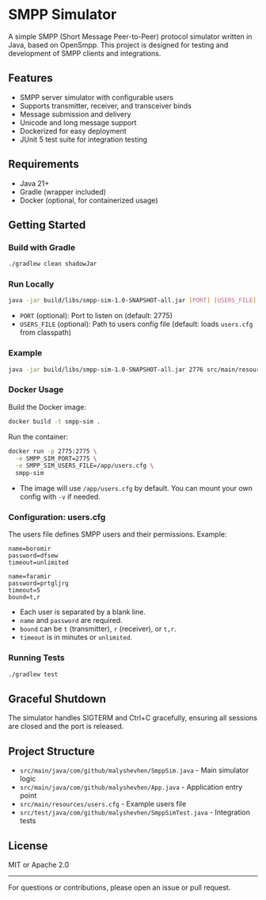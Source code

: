 # SMPP Simulator

A simple SMPP (Short Message Peer-to-Peer) protocol simulator written in Java, based on OpenSmpp. This project is designed for testing and development of SMPP clients and integrations.

## Features
- SMPP server simulator with configurable users
- Supports transmitter, receiver, and transceiver binds
- Message submission and delivery
- Unicode and long message support
- Dockerized for easy deployment
- JUnit 5 test suite for integration testing

## Requirements
- Java 21+
- Gradle (wrapper included)
- Docker (optional, for containerized usage)

## Getting Started

### Build with Gradle

```sh
./gradlew clean shadowJar
```

### Run Locally

```sh
java -jar build/libs/smpp-sim-1.0-SNAPSHOT-all.jar [PORT] [USERS_FILE]
```
- `PORT` (optional): Port to listen on (default: 2775)
- `USERS_FILE` (optional): Path to users config file (default: loads `users.cfg` from classpath)

### Example

```sh
java -jar build/libs/smpp-sim-1.0-SNAPSHOT-all.jar 2776 src/main/resources/users.cfg
```

### Docker Usage

Build the Docker image:
```sh
docker build -t smpp-sim .
```

Run the container:
```sh
docker run -p 2775:2775 \
  -e SMPP_SIM_PORT=2775 \
  -e SMPP_SIM_USERS_FILE=/app/users.cfg \
  smpp-sim
```

- The image will use `/app/users.cfg` by default. You can mount your own config with `-v` if needed.

### Configuration: users.cfg

The users file defines SMPP users and their permissions. Example:

```
name=boromir
password=dfsew
timeout=unlimited

name=faramir
password=prtgljrg
timeout=5
bound=t,r
```

- Each user is separated by a blank line.
- `name` and `password` are required.
- `bound` can be `t` (transmitter), `r` (receiver), or `t,r`.
- `timeout` is in minutes or `unlimited`.

### Running Tests

```sh
./gradlew test
```

## Graceful Shutdown
The simulator handles SIGTERM and Ctrl+C gracefully, ensuring all sessions are closed and the port is released.

## Project Structure
- `src/main/java/com/github/malyshevhen/SmppSim.java` - Main simulator logic
- `src/main/java/com/github/malyshevhen/App.java` - Application entry point
- `src/main/resources/users.cfg` - Example users file
- `src/test/java/com/github/malyshevhen/SmppSimTest.java` - Integration tests

## License
MIT or Apache 2.0

---

For questions or contributions, please open an issue or pull request.

